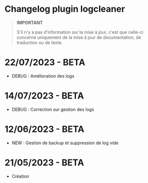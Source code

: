 # Changelog plugin logcleaner

>**IMPORTANT**
>
>S'il n'y a pas d'information sur la mise à jour, c'est que celle-ci concerne uniquement de la mise à jour de documentation, de traduction ou de texte.

# 22/07/2023 - BETA

- DEBUG : Amélioration des logs

# 14/07/2023 - BETA

- DEBUG : Correction sur gestion des logs

# 12/06/2023 - BETA

- NEW : Gestion de backup et suppression de log vide

# 21/05/2023 - BETA

- Création
